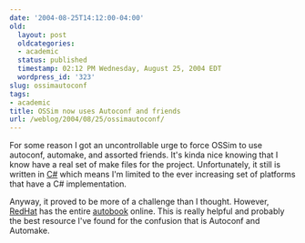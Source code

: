 ```yaml
---
date: '2004-08-25T14:12:00-04:00'
old:
  layout: post
  oldcategories:
  - academic
  status: published
  timestamp: 02:12 PM Wednesday, August 25, 2004 EDT
  wordpress_id: '323'
slug: ossimautoconf
tags:
- academic
title: OSSim now uses Autoconf and friends
url: /weblog/2004/08/25/ossimautoconf/
---
```


For some reason I got an uncontrollable urge to force OSSim to use autoconf,
automake, and assorted friends.  It's kinda nice knowing that I know have
a real set of make files for the project.  Unfortunately, it still is written
in [C#](http://www.go-mono.com/) which means I'm limited to the
ever increasing set of platforms that have a C# implementation.






Anyway, it proved to be more of a challenge than I thought.  However,
[RedHat](http://www.redhat.com/) has the entire
[autobook](http://sources.redhat.com/autobook/autobook/autobook_toc.html)
online.  This is really helpful and probably the best resource I've found
for the confusion that is Autoconf and Automake.
